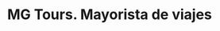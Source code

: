 ---
title: "MG Tours. Mayorista de viajes"
url: /madrid/mg-tours-mayorista-de-viajes/
shop: Reisebüro
---